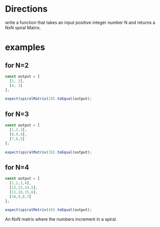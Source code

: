 # Directions
write a function that takes an input positive integer number N and
returns a NxN spiral Matrix.

# examples

## for N=2
```js
const output = [
  [1, 2],
  [4, 3]
];

expect(spiralMatrix(2)).toEqual(output);
```

## for N=3
```js
const output = [
  [1,2,3],
  [8,9,4],
  [7,6,5]
];

expect(spiralMatrix(3)).toEqual(output);
```

## for N=4
```js
const output = [
  [1,2,3,4],
  [12,13,14,5],
  [11,16,15,6],
  [10,9,8,7]
];

expect(spiralMatrix(4)).toEqual(output);
```

An NxN matrix where the numbers increment in a spiral.
